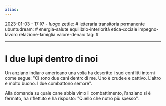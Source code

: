 ```yaml
---
alias: 
---
```

2023-01-03 - 17:07 - *luogo*
zettle: # letteraria transitoria permanente
ubuntudream: # energia-salute equilibrio-interiorità etica-sociale impegno-lavoro relazione-famiglia valore-denaro 
tag: #

---
# I due lupi dentro di noi

Un anziano indiano americano una volta ha descritto i suoi conflitti interni come segue: "Ci sono due cani dentro di me. Uno è crudele e cattivo. L'altro è molto buono. I due combattono sempre".

Alla domanda su quale cane abbia vinto il combattimento, l'anziano si è fermato, ha riflettuto e ha risposto: "Quello che nutro più spesso".
